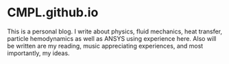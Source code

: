 CMPL.github.io
==============
This is a personal blog. I write about physics, fluid mechanics, heat transfer, particle hemodynamics as well as ANSYS using experience here. Also will be written are my reading, music appreciating experiences, and most importantly, my ideas. 
